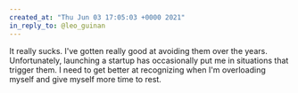 ```yaml
---
created_at: "Thu Jun 03 17:05:03 +0000 2021"
in_reply_to: @leo_guinan
---
```


It really sucks. I've gotten really good at avoiding them over the years. Unfortunately, launching a startup has occasionally put me in situations that trigger them. I need to get better at recognizing when I'm overloading myself and give myself more time to rest.